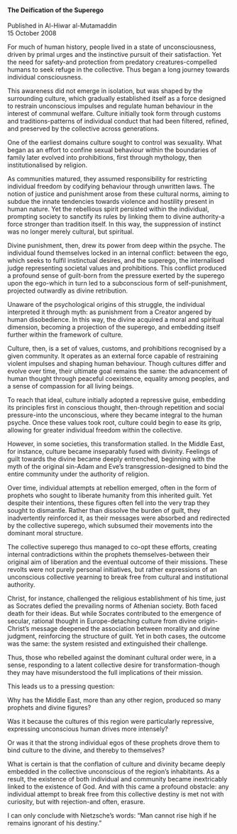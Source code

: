 <h4>The Deification of the Superego</h4>


Published in Al-Hiwar al-Mutamaddin
<br>
15 October 2008


For much of human history, people lived in a state of unconsciousness, driven by primal urges and the instinctive pursuit of their satisfaction. Yet the need for safety-and protection from predatory creatures-compelled humans to seek refuge in the collective. Thus began a long journey towards individual consciousness.

This awareness did not emerge in isolation, but was shaped by the surrounding culture, which gradually established itself as a force designed to restrain unconscious impulses and regulate human behaviour in the interest of communal welfare. Culture initially took form through customs and traditions-patterns of individual conduct that had been filtered, refined, and preserved by the collective across generations.

One of the earliest domains culture sought to control was sexuality. What began as an effort to confine sexual behaviour within the boundaries of family later evolved into prohibitions, first through mythology, then institutionalised by religion.

As communities matured, they assumed responsibility for restricting individual freedom by codifying behaviour through unwritten laws. The notion of justice and punishment arose from these cultural norms, aiming to subdue the innate tendencies towards violence and hostility present in human nature. Yet the rebellious spirit persisted within the individual, prompting society to sanctify its rules by linking them to divine authority-a force stronger than tradition itself. In this way, the suppression of instinct was no longer merely cultural, but spiritual.

Divine punishment, then, drew its power from deep within the psyche. The individual found themselves locked in an internal conflict: between the ego, which seeks to fulfil instinctual desires, and the superego, the internalised judge representing societal values and prohibitions. This conflict produced a profound sense of guilt-born from the pressure exerted by the superego upon the ego-which in turn led to a subconscious form of self-punishment, projected outwardly as divine retribution.

Unaware of the psychological origins of this struggle, the individual interpreted it through myth: as punishment from a Creator angered by human disobedience. In this way, the divine acquired a moral and spiritual dimension, becoming a projection of the superego, and embedding itself further within the framework of culture.

Culture, then, is a set of values, customs, and prohibitions recognised by a given community. It operates as an external force capable of restraining violent impulses and shaping human behaviour. Though cultures differ and evolve over time, their ultimate goal remains the same: the advancement of human thought through peaceful coexistence, equality among peoples, and a sense of compassion for all living beings.

To reach that ideal, culture initially adopted a repressive guise, embedding its principles first in conscious thought, then-through repetition and social pressure-into the unconscious, where they became integral to the human psyche. Once these values took root, culture could begin to ease its grip, allowing for greater individual freedom within the collective.

However, in some societies, this transformation stalled. In the Middle East, for instance, culture became inseparably fused with divinity. Feelings of guilt towards the divine became deeply entrenched, beginning with the myth of the original sin-Adam and Eve’s transgression-designed to bind the entire community under the authority of religion.

Over time, individual attempts at rebellion emerged, often in the form of prophets who sought to liberate humanity from this inherited guilt. Yet despite their intentions, these figures often fell into the very trap they sought to dismantle. Rather than dissolve the burden of guilt, they inadvertently reinforced it, as their messages were absorbed and redirected by the collective superego, which subsumed their movements into the dominant moral structure.

The collective superego thus managed to co-opt these efforts, creating internal contradictions within the prophets themselves-between their original aim of liberation and the eventual outcome of their missions. These revolts were not purely personal initiatives, but rather expressions of an unconscious collective yearning to break free from cultural and institutional authority.

Christ, for instance, challenged the religious establishment of his time, just as Socrates defied the prevailing norms of Athenian society. Both faced death for their ideas. But while Socrates contributed to the emergence of secular, rational thought in Europe-detaching culture from divine origin-Christ’s message deepened the association between morality and divine judgment, reinforcing the structure of guilt. Yet in both cases, the outcome was the same: the system resisted and extinguished their challenge.

Thus, those who rebelled against the dominant cultural order were, in a sense, responding to a latent collective desire for transformation-though they may have misunderstood the full implications of their mission.

This leads us to a pressing question:

Why has the Middle East, more than any other region, produced so many prophets and divine figures?

Was it because the cultures of this region were particularly repressive, expressing unconscious human drives more intensely?

Or was it that the strong individual egos of these prophets drove them to bind culture to the divine, and thereby to themselves?

What is certain is that the conflation of culture and divinity became deeply embedded in the collective unconscious of the region’s inhabitants. As a result, the existence of both individual and community became inextricably linked to the existence of God. And with this came a profound obstacle: any individual attempt to break free from this collective destiny is met not with curiosity, but with rejection-and often, erasure.

I can only conclude with Nietzsche’s words: “Man cannot rise high if he remains ignorant of his destiny.”


